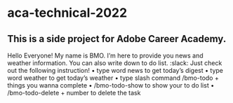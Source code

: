 # aca-technical-2022
## This is a side project for Adobe Career Academy.


Hello Everyone! My name is BMO.
I’m here to provide you news and weather information. You can also write down to do list.
:slack: Just check out the following instruction!
• type word news to get today’s digest
• type word weather to get today’s weather
• type slash command /bmo-todo + things you wanna complete
   • /bmo-todo-show to show your to do list
   • /bmo-todo-delete + number to delete the task
